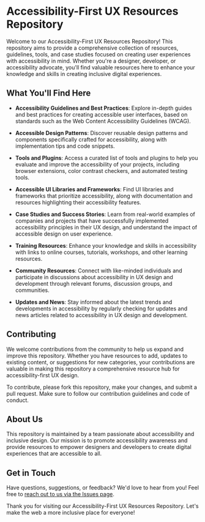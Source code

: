 # Accessibility-First UX Resources Repository

Welcome to our Accessibility-First UX Resources Repository! This repository aims to provide a comprehensive collection of resources, guidelines, tools, and case studies focused on creating user experiences with accessibility in mind. Whether you're a designer, developer, or accessibility advocate, you'll find valuable resources here to enhance your knowledge and skills in creating inclusive digital experiences.

## What You'll Find Here

- **Accessibility Guidelines and Best Practices**: Explore in-depth guides and best practices for creating accessible user interfaces, based on standards such as the Web Content Accessibility Guidelines (WCAG).
  
- **Accessible Design Patterns**: Discover reusable design patterns and components specifically crafted for accessibility, along with implementation tips and code snippets.
  
- **Tools and Plugins**: Access a curated list of tools and plugins to help you evaluate and improve the accessibility of your projects, including browser extensions, color contrast checkers, and automated testing tools.

- **Accessible UI Libraries and Frameworks**: Find UI libraries and frameworks that prioritize accessibility, along with documentation and resources highlighting their accessibility features.

- **Case Studies and Success Stories**: Learn from real-world examples of companies and projects that have successfully implemented accessibility principles in their UX design, and understand the impact of accessible design on user experience.

- **Training Resources**: Enhance your knowledge and skills in accessibility with links to online courses, tutorials, workshops, and other learning resources.

- **Community Resources**: Connect with like-minded individuals and participate in discussions about accessibility in UX design and development through relevant forums, discussion groups, and communities.

- **Updates and News**: Stay informed about the latest trends and developments in accessibility by regularly checking for updates and news articles related to accessibility in UX design and development.

## Contributing

We welcome contributions from the community to help us expand and improve this repository. Whether you have resources to add, updates to existing content, or suggestions for new categories, your contributions are valuable in making this repository a comprehensive resource hub for accessibility-first UX design.

To contribute, please fork this repository, make your changes, and submit a pull request. Make sure to follow our contribution guidelines and code of conduct.

## About Us

This repository is maintained by a team passionate about accessibility and inclusive design. Our mission is to promote accessibility awareness and provide resources to empower designers and developers to create digital experiences that are accessible to all.

## Get in Touch

Have questions, suggestions, or feedback? We'd love to hear from you! Feel free to [reach out to us via the Issues page](https://github.com/WeissCenter/ux-resources/issues/new/choose).

Thank you for visiting our Accessibility-First UX Resources Repository. Let's make the web a more inclusive place for everyone!


